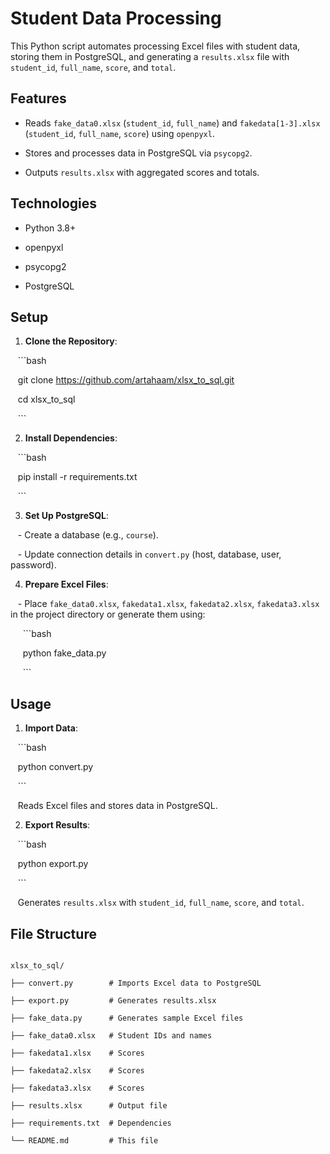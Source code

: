 # Student Data Processing

  

This Python script automates processing Excel files with student data, storing them in PostgreSQL, and generating a `results.xlsx` file with `student_id`, `full_name`, `score`, and `total`.

  

## Features

- Reads `fake_data0.xlsx` (`student_id`, `full_name`) and `fakedata[1-3].xlsx` (`student_id`, `full_name`, `score`) using `openpyxl`.

- Stores and processes data in PostgreSQL via `psycopg2`.

- Outputs `results.xlsx` with aggregated scores and totals.

  

## Technologies

- Python 3.8+

- openpyxl

- psycopg2

- PostgreSQL

  

## Setup

1. **Clone the Repository**:

   ```bash

   git clone https://github.com/artahaam/xlsx_to_sql.git

   cd xlsx_to_sql

   ```

  

2. **Install Dependencies**:

   ```bash

   pip install -r requirements.txt

   ```

  

3. **Set Up PostgreSQL**:

   - Create a database (e.g., `course`).

   - Update connection details in `convert.py` (host, database, user, password).

  

4. **Prepare Excel Files**:

   - Place `fake_data0.xlsx`, `fakedata1.xlsx`, `fakedata2.xlsx`, `fakedata3.xlsx` in the project directory or generate them using:

     ```bash

     python fake_data.py

     ```

  

## Usage

1. **Import Data**:

   ```bash

   python convert.py

   ```

   Reads Excel files and stores data in PostgreSQL.

  

2. **Export Results**:

   ```bash

   python export.py

   ```

   Generates `results.xlsx` with `student_id`, `full_name`, `score`, and `total`.

  

## File Structure

```

xlsx_to_sql/

├── convert.py        # Imports Excel data to PostgreSQL

├── export.py         # Generates results.xlsx

├── fake_data.py      # Generates sample Excel files

├── fake_data0.xlsx   # Student IDs and names

├── fakedata1.xlsx    # Scores

├── fakedata2.xlsx    # Scores

├── fakedata3.xlsx    # Scores

├── results.xlsx      # Output file

├── requirements.txt  # Dependencies

└── README.md         # This file

```

  
